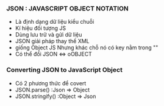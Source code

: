 ### JSON : JAVASCRIPT OBJECT NOTATION
-   Là định dạng dữ liệu kiểu chuỗi
-   Kí hiệu đối tượng JS
-   Dùng lưu trữ và gửi dữ liệu
-   JSON giải pháp thay thế XML
-   giống Object JS Nhưng khác chỗ nó có key nằm trong "" 
-   Có thể đổi JSON <=> oOBJECT

### Converting JSON to JavaScript Object
-   Có 2 phương thức để covert 
-   JSON.parse() :Json => Object
-   JSON.stringify() :Object => Json
